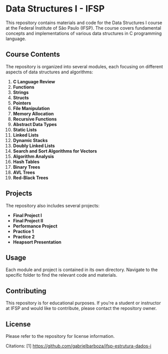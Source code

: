 # Data Structures I - IFSP

This repository contains materials and code for the Data Structures I course at the Federal Institute of São Paulo (IFSP). The course covers fundamental concepts and implementations of various data structures in C programming language.

## Course Contents

The repository is organized into several modules, each focusing on different aspects of data structures and algorithms:

1. **C Language Review**
2. **Functions**
3. **Strings**
4. **Structs**
5. **Pointers**
6. **File Manipulation**
7. **Memory Allocation**
8. **Recursive Functions**
9. **Abstract Data Types**
10. **Static Lists**
11. **Linked Lists**
12. **Dynamic Stacks**
13. **Doubly Linked Lists**
14. **Search and Sort Algorithms for Vectors**
15. **Algorithm Analysis**
16. **Hash Tables**
17. **Binary Trees**
18. **AVL Trees**
19. **Red-Black Trees**

## Projects

The repository also includes several projects:

- **Final Project I**
- **Final Project II**
- **Performance Project**
- **Practice 1**
- **Practice 2**
- **Heapsort Presentation**

## Usage

Each module and project is contained in its own directory. Navigate to the specific folder to find the relevant code and materials.

## Contributing

This repository is for educational purposes. If you're a student or instructor at IFSP and would like to contribute, please contact the repository owner.

## License

Please refer to the repository for license information.

Citations:
[1] https://github.com/gabrieIbarboza/ifsp-estrutura-dados-i
